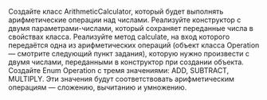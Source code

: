 Создайте класс ArithmeticCalculator, который будет выполнять арифметические операции над числами.
Реализуйте конструктор с двумя параметрами-числами, который сохраняет переданные числа в свойствах класса.
Реализуйте метод calculate, на вход которого передаётся одна из арифметических операций (объект класса Operation — смотрите следующий пункт задания), которую нужно произвести с двумя числами, переданными в конструктор при создании объекта.
Создайте Enum Operation с тремя значениями: ADD, SUBTRACT, MULTIPLY. Эти значения будут соответствовать арифметическим операциям — сложению, вычитанию и умножению.
